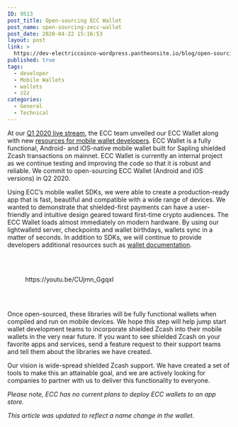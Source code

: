 ```yaml
---
ID: 9513
post_title: Open-sourcing ECC Wallet
post_name: open-sourcing-zecc-wallet
post_date: 2020-04-22 15:16:53
layout: post
link: >
  https://dev-electriccoinco-wordpress.pantheonsite.io/blog/open-sourcing-zecc-wallet/
published: true
tags:
  - developer
  - Mobile Wallets
  - wallets
  - z2z
categories:
  - General
  - Technical
---
```

<!-- wp:paragraph -->
<p></p>
<!-- /wp:paragraph -->

<!-- wp:paragraph -->
<p>At our <a rel="noreferrer noopener" href="https://youtu.be/HX2AZcHZHBo?t=1842" target="_blank">Q1 2020 live stream</a>, the ECC team unveiled our ECC Wallet along with new <a href="https://dev-electriccoinco-wordpress.pantheonsite.io/blog/ecc-releases-resources-for-building-mobile-shielded-zcash-wallets/">resources for mobile wallet developers</a>. ECC Wallet is a fully functional, Android- and iOS-native mobile wallet built for Sapling shielded Zcash transactions on mainnet. ECC Wallet is currently an internal project as we continue testing and improving the code so that it is robust and reliable. We commit to open-sourcing ECC Wallet (Android and iOS versions) in Q2 2020.</p>
<!-- /wp:paragraph -->

<!-- wp:paragraph -->
<p>Using ECC’s mobile wallet SDKs, we were able to create a production-ready app that is fast, beautiful and compatible with a wide range of devices. We wanted to demonstrate that shielded-first payments can have a user-friendly and intuitive design geared toward first-time crypto audiences. The ECC Wallet loads almost immediately on modern hardware. By using our lightwalletd server, checkpoints and wallet birthdays, wallets sync in a matter of seconds. In addition to SDKs, we will continue to provide developers additional resources such as <a href="https://dev-electriccoinco-wordpress.pantheonsite.io/blog/new-zcash-light-client-support-resources-and-documentation/">wallet documentation</a>. </p>
<!-- /wp:paragraph -->

<!-- wp:spacer {"height":33} -->
<div style="height:33px" aria-hidden="true" class="wp-block-spacer"></div>
<!-- /wp:spacer -->

<!-- wp:core-embed/youtube {"url":"https://youtu.be/CUjmn_GgqxI","type":"video","providerNameSlug":"youtube","className":"wp-embed-aspect-16-9 wp-has-aspect-ratio"} -->
<figure class="wp-block-embed-youtube wp-block-embed is-type-video is-provider-youtube wp-embed-aspect-16-9 wp-has-aspect-ratio"><div class="wp-block-embed__wrapper">
https://youtu.be/CUjmn_GgqxI
</div></figure>
<!-- /wp:core-embed/youtube -->

<!-- wp:spacer {"height":33} -->
<div style="height:33px" aria-hidden="true" class="wp-block-spacer"></div>
<!-- /wp:spacer -->

<!-- wp:paragraph -->
<p>Once open-sourced, these libraries will be fully functional wallets when compiled and run on mobile devices. We hope this step will help jump start wallet development teams to incorporate shielded Zcash into their mobile wallets in the very near future. If you want to see shielded Zcash on your favorite apps and services, send a feature request to their support teams and tell them about the libraries we have created.</p>
<!-- /wp:paragraph -->

<!-- wp:paragraph -->
<p>Our vision is wide-spread shielded Zcash support. We have created a set of tools to make this an attainable goal, and we are actively looking for companies to partner with us to deliver this functionality to everyone.&nbsp;</p>
<!-- /wp:paragraph -->

<!-- wp:paragraph -->
<p><em>Please note, ECC has no current plans to deploy ECC wallets to an app store. </em></p>
<!-- /wp:paragraph -->

<!-- wp:paragraph -->
<p><em>This article was updated to reflect a name change in the wallet. </em></p>
<!-- /wp:paragraph -->